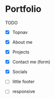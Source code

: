 # Portfolio


TODO

- [x] Topnav
- [x] About me 
- [x] Projects 
- [x] Contact me (form)
- [x] Socials
- [ ] little footer 


- [ ] responsive